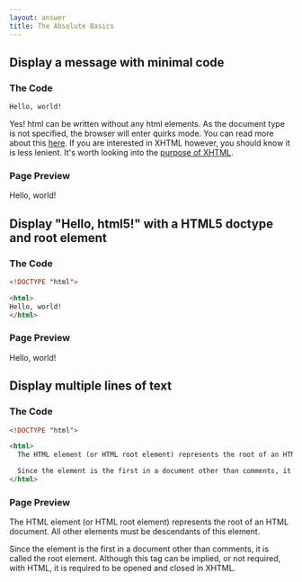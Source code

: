 ```yaml
---
layout: answer
title: The Absolute Basics 
---
```


<h2 id="hello">Display a message with minimal code</h2>

### The Code 

~~~ html
Hello, world!
~~~

Yes! html can be written without any html elements. As the document type is not specified, the browser will enter quirks mode. You can read more about this [here][htmlmodes]. If you are interested in XHTML however, you should know it is less lenient. It's worth looking into the [purpose of XHTML][xhtmlpurp].

### Page Preview
Hello, world!

<h2 id="doctype">Display "Hello, html5!" with a HTML5 doctype and root element</h2>

### The Code

~~~ html
<!DOCTYPE "html">

<html>
Hello, world!
</html>
~~~

### Page Preview

<div class="page-preview">
Hello, world!
</div>

<h2 id="multline">Display multiple lines of text</h2>

### The Code

~~~ html
<!DOCTYPE "html">

<html>
  The HTML element (or HTML root element) represents the root of an HTML document. All other elements must be descendants of this element.

  Since the element is the first in a document other than comments, it is called the root element. Although this tag can be implied, or not required, with HTML, it is required to be opened and closed in XHTML.
</html>
~~~

### Page Preview

<div class="page-preview">
The HTML element (or HTML root element) represents the root of an HTML document. All other elements must be descendants of this element.

Since the element is the first in a document other than comments, it is called the root element. Although this tag can be implied, or not required, with HTML, it is required to be opened and closed in XHTML.
</div>

[htmlmodes]:https://developer.mozilla.org/en-US/docs/Quirks_Mode_and_Standards_Mode
[xhtmlpurp]:http://diveintohtml5.info/past.html#xhtml